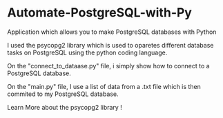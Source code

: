 # Automate-PostgreSQL-with-Py
Application which allows you to make PostgreSQL databases with Python

I used the psycopg2 library which is used to oparetes different database tasks on PostgreSQL using the python coding language.

On the "connect_to_dataase.py" file, i simply show how to connect to a PostgreSQL database. 

On the "main.py" file, I use a list of data from a .txt file which is then commited to my PostgreSQL database.



Learn More about the psycopg2 library !
